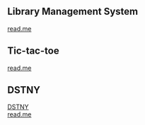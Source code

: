 ## Library Management System
[read\.me](https://github.com/jia-hern/JavaLibrarySer)

## Tic-tac-toe
[read\.me](https://github.com/jia-hern/tictactoe-assigmnent)

## DSTNY
[DSTNY](https://choosemydestiny.herokuapp.com/)
<br />
[read\.me](https://github.com/jia-hern/dstny)
